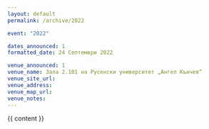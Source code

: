```yaml
---
layout: default
permalink: /archive/2022

event: "2022"

dates_announced: 1
formatted_date: 24 Септември 2022

venue_announced: 1
venue_name: Зала 2.101 на Русенски университет „Ангел Кънчев“
venue_site_url:
venue_address:
venue_map_url:
venue_notes:
---
```


{{ content }}
